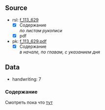 ## Source

* rsl: [f_113_629][rsl]
    - [x] Содержание  
      *по листам рукописи*
    - [x] pdf
* pk: [f_113_629.pdf][pk]
    - [x] Содержание  
      *в начале, по главам, с указанием дня*

## Data

* handwriting: 7


### Содержание
Смотреть пока что [тут][lives_saints]

[lives_saints]: ../../../lives_saints/Жития_Святых.md

[rsl]: https://lib-fond.ru/lib-rgb/113/f-113-629/

[pk]: ../../../../../../pravoslavie/lives_saints/f_113_629.pdf